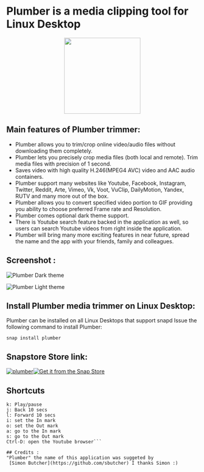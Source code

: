 # Plumber is a media clipping tool for Linux Desktop
<p align="center">
  <img width="200" height="200" src="https://github.com/keshavbhatt/plumber/blob/master/app/icon-256.png?raw=true">
</p>

## Main features of Plumber trimmer:

* Plumber allows you to trim/crop online video/audio files without downloading them completely.
* Plumber lets you precisely crop media files (both local and remote). Trim media files with precision of 1 second.
* Saves video with high quality H.246(MPEG4 AVC) video and AAC audio containers. 
* Plumber support many websites like Youtube, Facebook, Instagram, Twitter, Reddit, Arte, Vimeo, Vk, Voot, VuClip, DailyMotion, Yandex, RUTV and many more out of the box.
* Plumber allows you to convert specified video portion to GIF providing you ability to choose preferred Frame rate and Resolution.
* Plumber comes optional dark theme support.
* There is Youtube search feature backed in the application as well, so users can search Youtube videos from right inside the application. 
* Plumber will bring many more exciting features in near future, spread the name and the app with your friends, family and colleagues.

## Screenshot :
![Plumber Dark theme](https://github.com/keshavbhatt/plumber/blob/master/images/1.jpg?raw=true)

![Plumber Light theme](https://github.com/keshavbhatt/plumber/blob/master/images/2.jpg?raw=true)

## Install Plumber media trimmer on Linux Desktop:
Plumber can be installed on all Linux Desktops that support snapd
Issue the following command to install Plumber:

`snap install plumber`

## Snapstore Store link:
[![plumber](https://snapcraft.io/plumber/trending.svg)](https://snapcraft.io/plumber)[![Get it from the Snap Store](https://snapcraft.io/static/images/badges/en/snap-store-black.svg)](https://snapcraft.io/plumber)

## Shortcuts
```Space: Preview
k: Play/pause
j: Back 10 secs
l: Forward 10 secs
i: set the In mark
o: set the Out mark
a: go to the In mark
s: go to the Out mark
Ctrl-D: open the Youtube browser```

## Credits :
"Plumber" the name of this application was suggeted by 
 [Simon Butcher](https://github.com/sbutcher) I thanks Simon :) 

